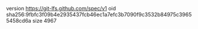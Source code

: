 version https://git-lfs.github.com/spec/v1
oid sha256:9fbfc3f09b4e2935437fcb46ec1a7efc3b7090f9c3532b84975c39655458cd6a
size 4967
